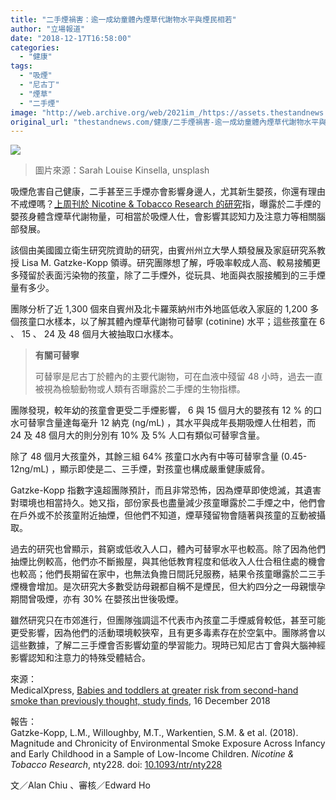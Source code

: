 ```yaml
---
title: "二手煙禍害：逾一成幼童體內煙草代謝物水平與煙民相若"
author: "立場報道"
date: "2018-12-17T16:58:00"
categories:
  - "健康"
tags:
  - "吸煙"
  - "尼古丁"
  - "煙草"
  - "二手煙"
image: "http://web.archive.org/web/2021im_/https://assets.thestandnews.com/media/photos/smoke_OWXAe.png"
original_url: "thestandnews.com/健康/二手煙禍害-逾一成幼童體內煙草代謝物水平與煙民相若"
---
```

![](http://web.archive.org/web/2021im_/https://assets.thestandnews.com/media/photos/smoke_OWXAe.png)
> 圖片來源：Sarah Louise Kinsella, unsplash

吸煙危害自己健康，二手甚至三手煙亦會影響身邊人，尤其新生嬰孩，你還有理由不戒煙嗎？[上周刊於 Nicotine & Tobacco Research 的研究](http://web.archive.org/web/20211229132444/https://academic.oup.com/ntr/advance-article/doi/10.1093/ntr/nty228/5183253)指，曝露於二手煙的嬰孩身體含煙草代謝物量，可相當於吸煙人仕，會影響其認知力及注意力等相關腦部發展。

該個由美國國立衛生研究院資助的研究，由賓州州立大學人類發展及家庭研究系教授 Lisa M. Gatzke-Kopp 領導。研究團隊想了解，呼吸率較成人高、較易接觸更多殘留於表面污染物的孩童，除了二手煙外，從玩具、地面與衣服接觸到的三手煙量有多少。

團隊分析了近 1,300 個來自賓州及北卡羅萊納州市外地區低收入家庭的 1,200 多個孩童口水樣本，以了解其體內煙草代謝物可替寧 (cotinine) 水平；這些孩童在 6 、 15 、 24 及 48 個月大被抽取口水樣本。

> **有關可替寧**
> 
> 可替寧是尼古丁於體內的主要代謝物，可在血液中殘留 48 小時，過去一直被視為檢驗動物或人類有否曝露於二手煙的生物指標。

團隊發現，較年幼的孩童會更受二手煙影響， 6 與 15 個月大的嬰孩有 12 % 的口水可替寧含量達每毫升 12 納克 (ng/mL) ，其水平與成年長期吸煙人仕相若，而 24 及 48 個月大的則分別有 10% 及 5% 人口有類似可替寧含量。

除了 48 個月大孩童外，其餘三組 64% 孩童口水內有中等可替寧含量 (0.45-12ng/mL) ，顯示即使是二、三手煙，對孩童也構成嚴重健康威脅。

Gatzke-Kopp 指數字遠超團隊預計，而且非常恐怖，因為煙草即使熄滅，其遺害對環境也相當持久。她又指，部份家長也盡量減少孩童曝露於二手煙之中，他們會在戶外或不於孩童附近抽煙，但他們不知道，煙草殘留物會隨著與孩童的互動被攝取。

過去的研究也曾顯示，貧窮或低收入人口，體內可替寧水平也較高。除了因為他們抽煙比例較高，他們亦不斷搬屋，與其他低教育程度和低收入人仕合租住處的機會也較高；他們長期留在家中，也無法負擔日間託兒服務，結果令孩童曝露於二三手煙機會增加。是次研究大多數受訪母親都自稱不是煙民，但大約四分之一母親懷孕期間曾吸煙，亦有 30% 在嬰孩出世後吸煙。

雖然研究只在市郊進行，但團隊強調這不代表市內孩童二手煙威脅較低，甚至可能更受影響，因為他們的活動環境較狹窄，且有更多毒素存在於空氣中。團隊將會以這些數據，了解二三手煙會否影響幼童的學習能力。現時已知尼古丁會與大腦神經影響認知和注意力的特殊受體結合。

來源：  
MedicalXpress, [Babies and toddlers at greater risk from second-hand smoke than previously thought, study finds](http://web.archive.org/web/20211229132444/https://medicalxpress.com/news/2018-12-babies-toddlers-greater-second-hand-previously.html), 16 December 2018

報告：  
Gatzke-Kopp, L.M., Willoughby, M.T., Warkentien, S.M. & et al. (2018). Magnitude and Chronicity of Environmental Smoke Exposure Across Infancy and Early Childhood in a Sample of Low-Income Children. _Nicotine & Tobacco Research_, nty228. doi: [10.1093/ntr/nty228](http://web.archive.org/web/20211229132444/https://academic.oup.com/ntr/advance-article/doi/10.1093/ntr/nty228/5183253)  
  
文／Alan Chiu 、審核／Edward Ho